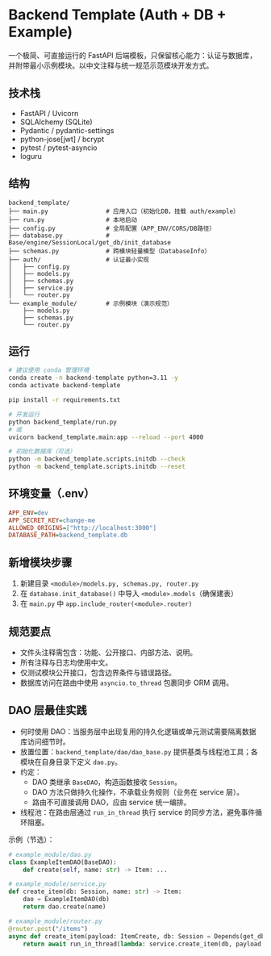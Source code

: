 # Backend Template (Auth + DB + Example)

一个极简、可直接运行的 FastAPI 后端模板，只保留核心能力：认证与数据库，并附带最小示例模块。以中文注释与统一规范示范模块开发方式。

## 技术栈
- FastAPI / Uvicorn
- SQLAlchemy (SQLite)
- Pydantic / pydantic-settings
- python-jose[jwt] / bcrypt
- pytest / pytest-asyncio
- loguru

## 结构
```
backend_template/
├── main.py                # 应用入口（初始化DB，挂载 auth/example）
├── run.py                 # 本地启动
├── config.py              # 全局配置（APP_ENV/CORS/DB路径）
├── database.py            # Base/engine/SessionLocal/get_db/init_database
├── schemas.py             # 跨模块轻量模型（DatabaseInfo）
├── auth/                  # 认证最小实现
│   ├── config.py
│   ├── models.py
│   ├── schemas.py
│   ├── service.py
│   └── router.py
└── example_module/        # 示例模块（演示规范）
    ├── models.py
    ├── schemas.py
    └── router.py
```

## 运行
```bash
# 建议使用 conda 管理环境
conda create -n backend-template python=3.11 -y
conda activate backend-template

pip install -r requirements.txt

# 开发运行
python backend_template/run.py
# 或
uvicorn backend_template.main:app --reload --port 4000

# 初始化数据库（可选）
python -m backend_template.scripts.initdb --check
python -m backend_template.scripts.initdb --reset
```

## 环境变量（.env）
```ini
APP_ENV=dev
APP_SECRET_KEY=change-me
ALLOWED_ORIGINS=["http://localhost:3000"]
DATABASE_PATH=backend_template.db
```

## 新增模块步骤
1) 新建目录 `<module>/models.py, schemas.py, router.py`
2) 在 `database.init_database()` 中导入 `<module>.models`（确保建表）
3) 在 `main.py` 中 `app.include_router(<module>.router)`

## 规范要点
- 文件头注释需包含：功能、公开接口、内部方法、说明。
- 所有注释与日志均使用中文。
- 仅测试模块公开接口，包含边界条件与错误路径。
- 数据库访问在路由中使用 `asyncio.to_thread` 包裹同步 ORM 调用。

## DAO 层最佳实践
- 何时使用 DAO：当服务层中出现复用的持久化逻辑或单元测试需要隔离数据库访问细节时。
- 放置位置：`backend_template/dao/dao_base.py` 提供基类与线程池工具；各模块在自身目录下定义 `dao.py`。
- 约定：
  - DAO 类继承 `BaseDAO`，构造函数接收 `Session`。
  - DAO 方法只做持久化操作，不承载业务规则（业务在 service 层）。
  - 路由不可直接调用 DAO，应由 service 统一编排。
- 线程池：在路由层通过 `run_in_thread` 执行 service 的同步方法，避免事件循环阻塞。

示例（节选）：
```python
# example_module/dao.py
class ExampleItemDAO(BaseDAO):
    def create(self, name: str) -> Item: ...

# example_module/service.py
def create_item(db: Session, name: str) -> Item:
    dao = ExampleItemDAO(db)
    return dao.create(name)

# example_module/router.py
@router.post("/items")
async def create_item(payload: ItemCreate, db: Session = Depends(get_db)):
    return await run_in_thread(lambda: service.create_item(db, payload.name))
```
